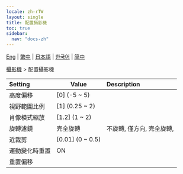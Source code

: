 ```yaml
---
locale: zh-rTW
layout: single
title: 配置攝影機
toc: true
sidebar:
  nav: "docs-zh"
---
```

[Eng](/dancexr/menu/2025.4/scene/config_camera) | [繁中](/tw/dancexr/menu/2025.4/scene/config_camera) | [日本語](/jp/dancexr/menu/2025.4/scene/config_camera) | [한국어](/kr/dancexr/menu/2025.4/scene/config_camera) | [简中](/zh/dancexr/menu/2025.4/scene/config_camera)

[攝影機](../menu#攝影機) > 配置攝影機



| Setting | Value | Description |
| :--- | --- | :--- |
| 高度偏移 | [0] (-5 ~ 5) | 
| 視野範圍比例 | [1] (0.25 ~ 2) | 
| 肖像模式縮放 | [1.2] (1 ~ 2) | 
| 旋轉濾鏡 | 完全旋轉 | 不旋轉, 僅方向, 完全旋轉, 
| 近裁剪 | [0.01] (0 ~ 0.5) | 
| 運動變化時重置 | ON | 
| 重置偏移 || 
